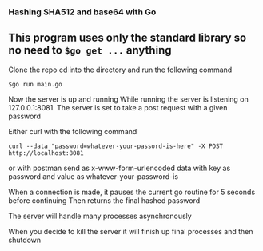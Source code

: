 ### Hashing SHA512 and base64 with Go
## This program uses only the standard library so no need to ``$go get ...`` anything 

Clone the repo
cd into the directory and run the following command 

``$go run main.go``

Now the server is up and running 
While running the server is listening on 127.0.0.1:8081.
The server is set to take a post request with a given password

Either curl with the following command 

``curl --data "password=whatever-your-passord-is-here" -X POST http://localhost:8081``

or with postman send as x-www-form-urlencoded data with key as password and value as whatever-your-password-is

When a connection is made, it pauses the current go routine for 5 seconds before continuing
Then returns the final hashed password

The server will handle many processes asynchronously  

When you decide to kill the server it will finish up final processes and then shutdown 






